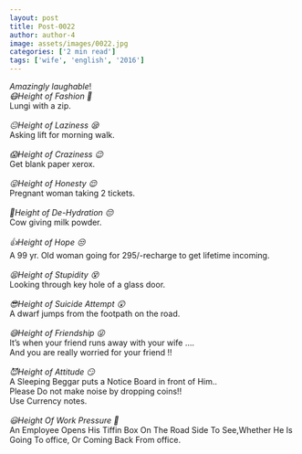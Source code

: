 ```yaml
---
layout: post
title: Post-0022
author: author-4
image: assets/images/0022.jpg
categories: ['2 min read']
tags: ['wife', 'english', '2016']
---
```

*Amazingly laughable*!  <br>
 *😷Height of Fashion 👳*  <br>
 Lungi with a zip.  <br>
   <br>
 *😐Height of Laziness 😪*  <br>
 Asking lift for morning walk.  <br>
   <br>
 *😱Height of Craziness 😉*  <br>
 Get blank paper xerox.  <br>
   <br>
 *😜Height of Honesty 😌*  <br>
 Pregnant woman taking 2 tickets.  <br>
   <br>
 *👼Height of De-Hydration 😔*  <br>
 Cow giving milk powder.  <br>
   <br>
 *👍Height of Hope 😒*  <br>
 A 99 yr. Old woman going for 295/-recharge to get lifetime incoming.  <br>
   <br>
 *😫Height of Stupidity 😵*  <br>
 Looking through key hole of a glass door.  <br>
   <br>
 *😎Height of Suicide Attempt 😲*  <br>
 A dwarf jumps from the footpath on the road.  <br>
   <br>
 *😅Height of Friendship 😜*  <br>
 It’s when your friend runs away with your wife ….  <br>
 And you are really worried for your friend !!  <br>
   <br>
 *😈Height of Attitude 😏*  <br>
 A Sleeping Beggar puts a Notice Board in front of Him..  <br>
 Please Do not make noise by dropping coins!!  <br>
 Use Currency notes.  <br>
   <br>
 *😃Height Of Work Pressure 😤*  <br>
 An Employee Opens His Tiffin Box On The Road Side To See,Whether He Is Going To office, Or Coming Back From office.